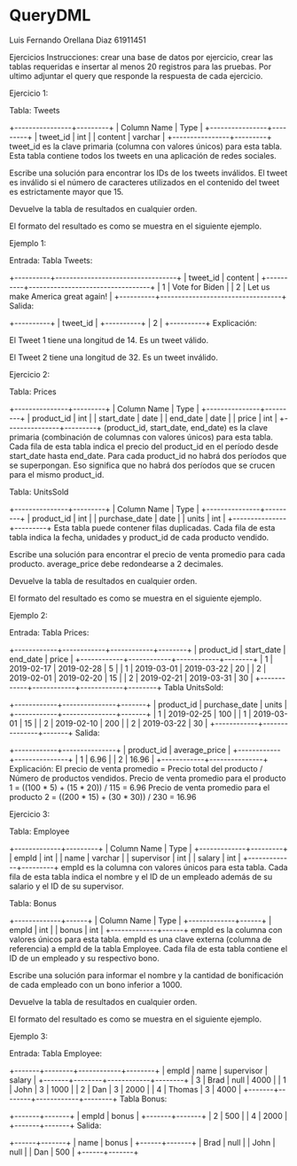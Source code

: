 # QueryDML
Luis Fernando Orellana Diaz
61911451


Ejercicios
Instrucciones: crear una base de datos por ejercicio, crear las tablas requeridas e insertar al menos 20 registros  para las pruebas. Por ultimo adjuntar el query que responde la respuesta de cada ejercicio.


Ejercicio 1:

Tabla: Tweets

+----------------+---------+
| Column Name    | Type    |
+----------------+---------+
| tweet_id       | int     |
| content        | varchar |
+----------------+---------+
tweet_id es la clave primaria (columna con valores únicos) para esta tabla. Esta tabla contiene todos los tweets en una aplicación de redes sociales.

Escribe una solución para encontrar los IDs de los tweets inválidos. El tweet es inválido si el número de caracteres utilizados en el contenido del tweet es estrictamente mayor que 15.

Devuelve la tabla de resultados en cualquier orden.

El formato del resultado es como se muestra en el siguiente ejemplo.

Ejemplo 1:

Entrada: Tabla Tweets:

+----------+----------------------------------+
| tweet_id | content                          |
+----------+----------------------------------+
| 1        | Vote for Biden                   |
| 2        | Let us make America great again! |
+----------+----------------------------------+
 Salida:

+----------+
| tweet_id |
+----------+
| 2        |
+----------+
 Explicación:

El Tweet 1 tiene una longitud de 14. Es un tweet válido.

El Tweet 2 tiene una longitud de 32. Es un tweet inválido.



Ejercicio 2:

Tabla: Prices

+---------------+---------+
| Column Name   | Type    |
+---------------+---------+
| product_id    | int     |
| start_date    | date    |
| end_date      | date    |
| price         | int     |
+---------------+---------+
(product_id, start_date, end_date) es la clave primaria (combinación de columnas con valores únicos) para esta tabla. Cada fila de esta tabla indica el precio del product_id en el período desde start_date hasta end_date. Para cada product_id no habrá dos períodos que se superpongan. Eso significa que no habrá dos períodos que se crucen para el mismo product_id.

Tabla: UnitsSold

+---------------+---------+
| Column Name   | Type    |
+---------------+---------+
| product_id    | int     |
| purchase_date | date    |
| units         | int     |
+---------------+---------+
Esta tabla puede contener filas duplicadas. Cada fila de esta tabla indica la fecha, unidades y product_id de cada producto vendido.

Escribe una solución para encontrar el precio de venta promedio para cada producto. average_price debe redondearse a 2 decimales.

Devuelve la tabla de resultados en cualquier orden.

El formato del resultado es como se muestra en el siguiente ejemplo.

Ejemplo 2:

Entrada: Tabla Prices:

+------------+------------+------------+--------+
| product_id | start_date | end_date   | price  |
+------------+------------+------------+--------+
| 1          | 2019-02-17 | 2019-02-28 | 5      |
| 1          | 2019-03-01 | 2019-03-22 | 20     |
| 2          | 2019-02-01 | 2019-02-20 | 15     |
| 2          | 2019-02-21 | 2019-03-31 | 30     |
+------------+------------+------------+--------+
Tabla UnitsSold:

+------------+---------------+-------+
| product_id | purchase_date | units |
+------------+---------------+-------+
| 1          | 2019-02-25    | 100   |
| 1          | 2019-03-01    | 15    |
| 2          | 2019-02-10    | 200   |
| 2          | 2019-03-22    | 30    |
+------------+---------------+-------+
Salida:

+------------+---------------+
| product_id | average_price |
+------------+---------------+
| 1          | 6.96          |
| 2          | 16.96         |
+------------+---------------+
Explicación: El precio de venta promedio = Precio total del producto / Número de productos vendidos. Precio de venta promedio para el producto 1 = ((100 * 5) + (15 * 20)) / 115 = 6.96 Precio de venta promedio para el producto 2 = ((200 * 15) + (30 * 30)) / 230 = 16.96

Ejercicio 3:

Tabla: Employee

+-------------+---------+
| Column Name | Type    |
+-------------+---------+
| empId       | int     |
| name        | varchar |
| supervisor  | int     |
| salary      | int     |
+-------------+---------+
empId es la columna con valores únicos para esta tabla. Cada fila de esta tabla indica el nombre y el ID de un empleado además de su salario y el ID de su supervisor.

Tabla: Bonus

+-------------+------+
| Column Name | Type |
+-------------+------+
| empId       | int  |
| bonus       | int  |
+-------------+------+
empId es la columna con valores únicos para esta tabla. empId es una clave externa (columna de referencia) a empId de la tabla Employee. Cada fila de esta tabla contiene el ID de un empleado y su respectivo bono.

Escribe una solución para informar el nombre y la cantidad de bonificación de cada empleado con un bono inferior a 1000.

Devuelve la tabla de resultados en cualquier orden.

El formato del resultado es como se muestra en el siguiente ejemplo.

Ejemplo 3:

Entrada: Tabla Employee:

+-------+--------+------------+--------+
| empId | name   | supervisor | salary |
+-------+--------+------------+--------+
| 3     | Brad   | null       | 4000   |
| 1     | John   | 3          | 1000   |
| 2     | Dan    | 3          | 2000   |
| 4     | Thomas | 3          | 4000   |
+-------+--------+------------+--------+
Tabla Bonus:

+-------+-------+
| empId | bonus |
+-------+-------+
| 2     | 500   |
| 4     | 2000  |
+-------+-------+
Salida:

+------+-------+
| name | bonus |
+------+-------+
| Brad | null  |
| John | null  |
| Dan  | 500   |
+------+-------+
